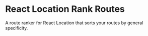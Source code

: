 # React Location Rank Routes

A route ranker for React Location that sorts your routes by general specificity.
